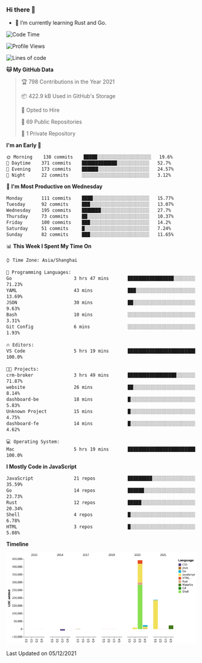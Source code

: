 ### Hi there 👋

- 🌱 I’m currently learning Rust and Go.

<!--START_SECTION:waka-->
![Code Time](http://img.shields.io/badge/Code%20Time-7%20hrs%2039%20mins-blue)

![Profile Views](http://img.shields.io/badge/Profile%20Views-47-blue)

![Lines of code](https://img.shields.io/badge/From%20Hello%20World%20I%27ve%20Written-683214%20lines%20of%20code-blue)

**🐱 My GitHub Data** 

> 🏆 798 Contributions in the Year 2021
 > 
> 📦 422.9 kB Used in GitHub's Storage 
 > 
> 💼 Opted to Hire
 > 
> 📜 69 Public Repositories 
 > 
> 🔑 1 Private Repository 
 > 
**I'm an Early 🐤** 

```text
🌞 Morning    138 commits    █████░░░░░░░░░░░░░░░░░░░░   19.6% 
🌆 Daytime    371 commits    █████████████░░░░░░░░░░░░   52.7% 
🌃 Evening    173 commits    ██████░░░░░░░░░░░░░░░░░░░   24.57% 
🌙 Night      22 commits     ░░░░░░░░░░░░░░░░░░░░░░░░░   3.12%

```
📅 **I'm Most Productive on Wednesday** 

```text
Monday       111 commits    ████░░░░░░░░░░░░░░░░░░░░░   15.77% 
Tuesday      92 commits     ███░░░░░░░░░░░░░░░░░░░░░░   13.07% 
Wednesday    195 commits    ███████░░░░░░░░░░░░░░░░░░   27.7% 
Thursday     73 commits     ██░░░░░░░░░░░░░░░░░░░░░░░   10.37% 
Friday       100 commits    ███░░░░░░░░░░░░░░░░░░░░░░   14.2% 
Saturday     51 commits     █░░░░░░░░░░░░░░░░░░░░░░░░   7.24% 
Sunday       82 commits     ███░░░░░░░░░░░░░░░░░░░░░░   11.65%

```


📊 **This Week I Spent My Time On** 

```text
⌚︎ Time Zone: Asia/Shanghai

💬 Programming Languages: 
Go                       3 hrs 47 mins       █████████████████░░░░░░░░   71.23% 
YAML                     43 mins             ███░░░░░░░░░░░░░░░░░░░░░░   13.69% 
JSON                     30 mins             ██░░░░░░░░░░░░░░░░░░░░░░░   9.63% 
Bash                     10 mins             ░░░░░░░░░░░░░░░░░░░░░░░░░   3.31% 
Git Config               6 mins              ░░░░░░░░░░░░░░░░░░░░░░░░░   1.93%

🔥 Editors: 
VS Code                  5 hrs 19 mins       █████████████████████████   100.0%

🐱‍💻 Projects: 
crm-broker               3 hrs 49 mins       ██████████████████░░░░░░░   71.87% 
website                  26 mins             ██░░░░░░░░░░░░░░░░░░░░░░░   8.14% 
dashboard-be             18 mins             █░░░░░░░░░░░░░░░░░░░░░░░░   5.83% 
Unknown Project          15 mins             █░░░░░░░░░░░░░░░░░░░░░░░░   4.75% 
dashboard-fe             14 mins             █░░░░░░░░░░░░░░░░░░░░░░░░   4.62%

💻 Operating System: 
Mac                      5 hrs 19 mins       █████████████████████████   100.0%

```

**I Mostly Code in JavaScript** 

```text
JavaScript               21 repos            █████████░░░░░░░░░░░░░░░░   35.59% 
Go                       14 repos            ██████░░░░░░░░░░░░░░░░░░░   23.73% 
Rust                     12 repos            █████░░░░░░░░░░░░░░░░░░░░   20.34% 
Shell                    4 repos             █░░░░░░░░░░░░░░░░░░░░░░░░   6.78% 
HTML                     3 repos             █░░░░░░░░░░░░░░░░░░░░░░░░   5.08%

```


**Timeline**

![Chart not found](https://raw.githubusercontent.com/elton/elton/main/charts/bar_graph.png) 


 Last Updated on 05/12/2021
<!--END_SECTION:waka-->

<!--
**elton/elton** is a ✨ _special_ ✨ repository because its `README.md` (this file) appears on your GitHub profile.

Here are some ideas to get you started:

- 🔭 I’m currently working on ...
- 🌱 I’m currently learning ...
- 👯 I’m looking to collaborate on ...
- 🤔 I’m looking for help with ...
- 💬 Ask me about ...
- 📫 How to reach me: ...
- 😄 Pronouns: ...
- ⚡ Fun fact: ...
-->
